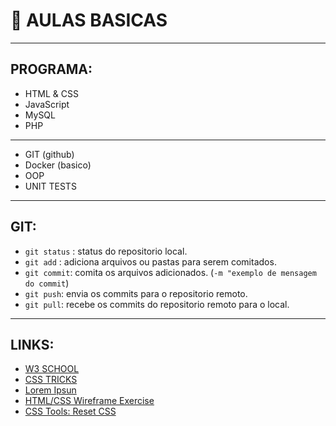 # :beginner: AULAS BASICAS
---
## PROGRAMA:
- HTML & CSS
- JavaScript
- MySQL
- PHP
---
- GIT (github)
- Docker (basico)
- OOP
- UNIT TESTS
---
## GIT:
 - `git status` : status do repositorio local.
 - `git add` : adiciona arquivos ou pastas para serem comitados.
 - `git commit`: comita os arquivos adicionados. (`-m "exemplo de mensagem do commit`)
 - `git push`: envia os commits para o repositorio remoto.
 - `git pull`: recebe os commits do repositorio remoto para o local.
---
## LINKS:
- [W3 SCHOOL](https://www.w3schools.com/)
- [CSS TRICKS](https://css-tricks.com/)
- [Lorem Ipsun](https://lipsum.com/)
- [HTML/CSS Wireframe Exercise](https://codefellows.github.io/code-201-guide/curriculum/class-08/lab-a/)
- [CSS Tools: Reset CSS](https://meyerweb.com/eric/tools/css/reset/)